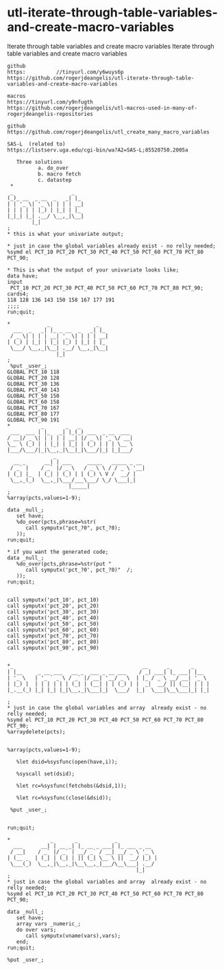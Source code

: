 # utl-iterate-through-table-variables-and-create-macro-variables
Iterate through table variables and create macro variables
    Iterate through table variables and create macro variables

    github
    https:          //tinyurl.com/y6wuys6p
    https://github.com/rogerjdeangelis/utl-iterate-through-table-variables-and-create-macro-variables

    macros
    https://tinyurl.com/y9nfugth
    https://github.com/rogerjdeangelis/utl-macros-used-in-many-of-rogerjdeangelis-repositories

    github
    https://github.com/rogerjdeangelis/utl_create_many_macro_variables

    SAS-L  (related to)
    https://listserv.uga.edu/cgi-bin/wa?A2=SAS-L;85520750.2005a

       Three solutions
              a. do_over
              b. macro fetch
              c. datastep
     *
     _                   _
    (_)_ __  _ __  _   _| |_
    | | '_ \| '_ \| | | | __|
    | | | | | |_) | |_| | |_
    |_|_| |_| .__/ \__,_|\__|
            |_|
    ;
    * this is what your univariate output;

    * just in case the global variables already exist - no relly needed;
    %symd el PCT_10 PCT_20 PCT_30 PCT_40 PCT_50 PCT_60 PCT_70 PCT_80 PCT_90;

    * This is what the output of your univariate looks like;
    data have;
    input
     PCT_10 PCT_20 PCT_30 PCT_40 PCT_50 PCT_60 PCT_70 PCT_80 PCT_90;
    cards4;
    118 128 136 143 150 158 167 177 191
    ;;;;
    run;quit;

    *            _               _
      ___  _   _| |_ _ __  _   _| |_
     / _ \| | | | __| '_ \| | | | __|
    | (_) | |_| | |_| |_) | |_| | |_
     \___/ \__,_|\__| .__/ \__,_|\__|
                    |_|
    ;
     %put _user_;
    GLOBAL PCT_10 118
    GLOBAL PCT_20 128
    GLOBAL PCT_30 136
    GLOBAL PCT_40 143
    GLOBAL PCT_50 150
    GLOBAL PCT_60 158
    GLOBAL PCT_70 167
    GLOBAL PCT_80 177
    GLOBAL PCT_90 191
    *          _       _   _
     ___  ___ | |_   _| |_(_) ___  _ __  ___
    / __|/ _ \| | | | | __| |/ _ \| '_ \/ __|
    \__ \ (_) | | |_| | |_| | (_) | | | \__ \
    |___/\___/|_|\__,_|\__|_|\___/|_| |_|___/
                   _
      __ _      __| | ___     _____   _____ _ __
     / _` |    / _` |/ _ \   / _ \ \ / / _ \ '__|
    | (_| |_  | (_| | (_) | | (_) \ V /  __/ |
     \__,_(_)  \__,_|\___/___\___/ \_/ \___|_|
                        |_____|
    ;
    %array(pcts,values=1-9);

    data _null_;
       set have;
       %do_over(pcts,phrase=%str(
          call symputx("pct_?0", pct_?0);
       ));
    run;quit;

    * if you want the generated code;
    data _null_;
       %do_over(pcts,phrase=%str(put "
          call symputx('pct_?0', pct_?0)"  /;
       ));
    run;quit;


    call symputx('pct_10', pct_10)
    call symputx('pct_20', pct_20)
    call symputx('pct_30', pct_30)
    call symputx('pct_40', pct_40)
    call symputx('pct_50', pct_50)
    call symputx('pct_60', pct_60)
    call symputx('pct_70', pct_70)
    call symputx('pct_80', pct_80)
    call symputx('pct_90', pct_90)


    *_                                          __      _       _
    | |__     _ __ ___   __ _  ___ _ __ ___    / _| ___| |_ ___| |__
    | '_ \   | '_ ` _ \ / _` |/ __| '__/ _ \  | |_ / _ \ __/ __| '_ \
    | |_) |  | | | | | | (_| | (__| | | (_) | |  _|  __/ || (__| | | |
    |_.__(_) |_| |_| |_|\__,_|\___|_|  \___/  |_|  \___|\__\___|_| |_|

    ;
    * just in case the global variables and array  already exist - no relly needed;
    %symd el PCT_10 PCT_20 PCT_30 PCT_40 PCT_50 PCT_60 PCT_70 PCT_80 PCT_90;
    %arraydelete(pcts);


    %array(pcts,values=1-9);

       %let dsid=%sysfunc(open(have,i));

       %syscall set(dsid);

       %let rc=%sysfunc(fetchobs(&dsid,1));

       %let rc=%sysfunc(close(&dsid));

     %put _user_;


    run;quit;

    *             _       _            _
      ___      __| | __ _| |_ __ _ ___| |_ ___ _ __
     / __|    / _` |/ _` | __/ _` / __| __/ _ \ '_ \
    | (__ _  | (_| | (_| | || (_| \__ \ ||  __/ |_) |
     \___(_)  \__,_|\__,_|\__\__,_|___/\__\___| .__/
                                              |_|
    ;
    * just in case the global variables and array  already exist - no relly needed;
    %symd el PCT_10 PCT_20 PCT_30 PCT_40 PCT_50 PCT_60 PCT_70 PCT_80 PCT_90;

    data _null_;
       set have;
       array vars _numeric_;
       do over vars;
          call symputx(vname(vars),vars);
       end;
    run;quit;

    %put _user_;


